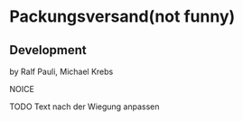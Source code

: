 # Packungsversand(not funny)





## Development
by Ralf Pauli, Michael Krebs

NOICE

TODO
Text nach der Wiegung anpassen
